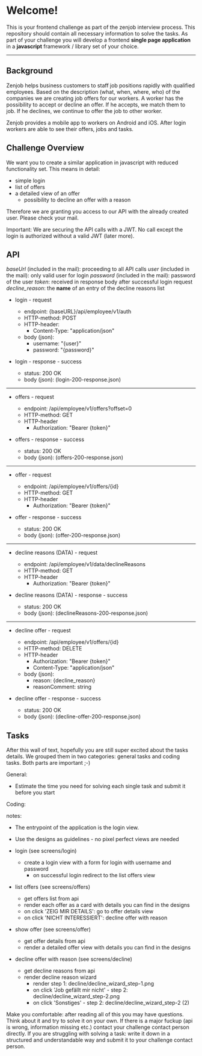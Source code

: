 Welcome!
===================


This is your frontend challenge as part of the zenjob interview process. This repository should contain all necessary information to solve the tasks. As part of your challenge you will develop a frontend **single page application** in a **javascript** framework / library set of your choice. 

----------


Background
-------------
Zenjob helps business customers to staff job positions rapidly with qualified employees. Based on the description (what, when, where, who) of the companies we are creating job offers for our workers. A worker has the possibility to accept or decline an offer. If he accepts, we match them to job.  If he declines, we continue to offer the job to other worker.

Zenjob provides a mobile app to workers on Android and iOS. After login workers are able to see their offers, jobs and tasks. 

Challenge Overview
-------------

We want you to create a similar application in javascript with reduced functionality set. This means in detail:

 - simple login
 - list of offers
 - a detailed view of an offer
	 - possibility to decline an offer with a reason

Therefore we are granting you access to our API with the already created user. Please check your mail.

Important: We are securing the API calls with a JWT. No call except the login is authorized without a valid JWT (later more).  


API
-------------

*baseUrl* (included in the mail): proceeding to all API calls
*user* (included in the mail): only valid user for login
*password* (included in the mail): password of the user
*token*: received in response body after successful login request
*decline_reason*: the **name** of an entry of the decline reasons list

 - login - request
	 - endpoint: {baseURL}/api/employee/v1/auth
	 - HTTP-method: POST
	 - HTTP-header: 
		 - Content-Type: "application/json"
	 - body (json):
		 - username: "{user}" 
		 - password: "{password}"

 - login - response - success
	 - status: 200 OK
	 - body (json): (login-200-response.json)

----------

 - offers - request
	 - endpoint: /api/employee/v1/offers?offset=0
	 - HTTP-method: GET
	 - HTTP-header
		 - Authorization: "Bearer {token}"
	
- offers - response - success
	- status: 200 OK
	- body (json): (offers-200-response.json)

----------

 - offer - request
	 - endpoint: /api/employee/v1/offers/{id}
	 - HTTP-method: GET
	 - HTTP-header
		 - Authorization: "Bearer {token}"
	
 - offer - response - success
	- status: 200 OK
	- body (json): (offer-200-response.json)

----------

 - decline reasons (DATA) - request
	 - endpoint: /api/employee/v1/data/declineReasons
	 - HTTP-method: GET
	 - HTTP-header
		 - Authorization: "Bearer {token}"

	

 - decline  reasons (DATA) - response - success
	- status: 200 OK
	- body (json): (declineReasons-200-response.json)

----------

 - decline offer - request
	 - endpoint: /api/employee/v1/offers/{id}
	 - HTTP-method: DELETE
	 - HTTP-header
		 - Authorization: "Bearer {token}"
		 - Content-Type: "application/json"
	 - body (json):
		 - reason: {decline_reason}
		 - reasonComment: string
	
 - decline offer - response - success
	- status: 200 OK
	- body (json): (decline-offer-200-response.json)


Tasks
-------------

After this wall of text, hopefully you are still super excited about the tasks details. We grouped them in two categories: general tasks and coding tasks. Both parts are important ;-) 

General:

 - Estimate the time you need for solving each single task and submit it before you start

Coding:

notes: 
 - The entrypoint of the application is the login view.
 - Use the designs as guidelines - no pixel perfect views are needed

 - login (see screens/login)
	 - create a login view with a form for login with username and password
		 - on successful login redirect to the list offers view 
 - list offers (see screens/offers)
	 - get offers list from api
	 - render each offer as a card with details you can find in the designs
	 - on click 'ZEIG MIR DETAILS': go to offer details view
	 - on click 'NICHT INTERESSIERT': decline offer with reason
 - show offer (see screens/offer)
	 - get offer details from api
	 - render a detailed offer view with details you can find in the designs
 - decline offer with reason (see screens/decline)
	 - get decline reasons from api
	 - render decline reason wizard 
		 - render step 1: decline/decline_wizard_step-1.png
		 - on click 'Job gefällt mir nicht' - step 2: decline/decline_wizard_step-2.png
		 - on click 'Sonstiges' - step 2:  decline/decline_wizard_step-2 (2)

Make you comfortable: after reading all of this you may have questions. Think about it and try to solve it on your own. If there is a major fuckup (api is wrong, information missing etc.) contact your challenge contact person directly. If you are struggling with solving a task: write it down in a structured and understandable way and submit it to your challenge contact person.

